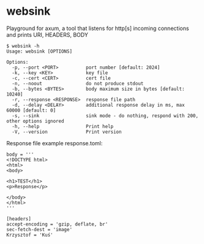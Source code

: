 # websink #
Playground for axum, a tool that listens for http[s] incoming connections and prints URI, HEADERS, BODY

```
$ websink -h
Usage: websink [OPTIONS]

Options:
  -p, --port <PORT>          port number [default: 2024]
  -k, --key <KEY>            key file
  -c, --cert <CERT>          cert file
  -n, --noout                do not produce stdout
  -b, --bytes <BYTES>        body maximum size in bytes [default: 10240]
  -r, --response <RESPONSE>  response file path
  -d, --delay <DELAY>        additional response delay in ms, max 60000 [default: 0]
  -s, --sink                 sink mode - do nothing, respond with 200, other options ignored
  -h, --help                 Print help
  -V, --version              Print version
```

Response file example response.toml:
```
body = '''
<!DOCTYPE html>
<html>
<body>

<h1>TEST</h1>
<p>Response</p>

</body>
</html>
'''

[headers]
accept-encoding = 'gzip, deflate, br'
sec-fetch-dest = 'image'
Krzysztof = 'Kuś'
```
